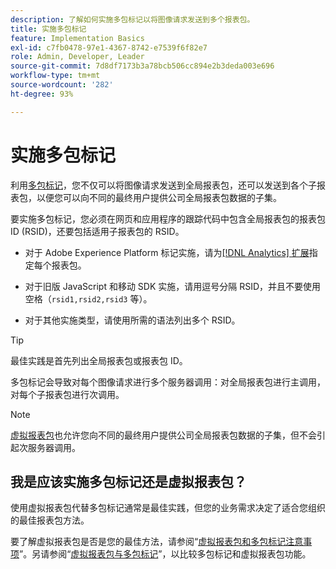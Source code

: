 ```yaml
---
description: 了解如何实施多包标记以将图像请求发送到多个报表包。
title: 实施多包标记
feature: Implementation Basics
exl-id: c7fb0478-97e1-4367-8742-e7539f6f82e7
role: Admin, Developer, Leader
source-git-commit: 7d8df7173b3a78bcb506cc894e2b3deda003e696
workflow-type: tm+mt
source-wordcount: '282'
ht-degree: 93%

---
```


# 实施多包标记

利用[多包标记](/help/admin/admin/c-manage-report-suites/rollup-report-suite.md)，您不仅可以将图像请求发送到全局报表包，还可以发送到各个子报表包，以便您可以向不同的最终用户提供公司全局报表包数据的子集。

要实施多包标记，您必须在网页和应用程序的跟踪代码中包含全局报表包的报表包 ID (RSID)，还要包括适用子报表包的 RSID。

* 对于 Adobe Experience Platform 标记实施，请为[[!DNL Analytics] 扩展](https://experienceleague.adobe.com/docs/experience-platform/tags/extensions/adobe/analytics/overview.html?lang=zh-Hans)指定每个报表包。

* 对于旧版 JavaScript 和移动 SDK 实施，请用逗号分隔 RSID，并且不要使用空格（`rsid1,rsid2,rsid3` 等）。

* 对于其他实施类型，请使用所需的语法列出多个 RSID。

>[!TIP]
>
> 最佳实践是首先列出全局报表包或报表包 ID。

多包标记会导致对每个图像请求进行多个服务器调用：对全局报表包进行主调用，对每个子报表包进行次调用。

>[!NOTE]
>
> [虚拟报表包](/help/components/vrs/vrs-about.md)也允许您向不同的最终用户提供公司全局报表包数据的子集，但不会引起次服务器调用。

## 我是应该实施多包标记还是虚拟报表包？

使用虚拟报表包代替多包标记通常是最佳实践，但您的业务需求决定了适合您组织的最佳报表包方法。

要了解虚拟报表包是否是您的最佳方法，请参阅“[虚拟报表包和多包标记注意事项](/help/components/vrs/vrs-considerations.md)”。另请参阅“[虚拟报表包与多包标记](/help/components/vrs/vrs-about.md#section_317E4D21CCD74BC38166D2F57D214F78)”，以比较多包标记和虚拟报表包功能。
